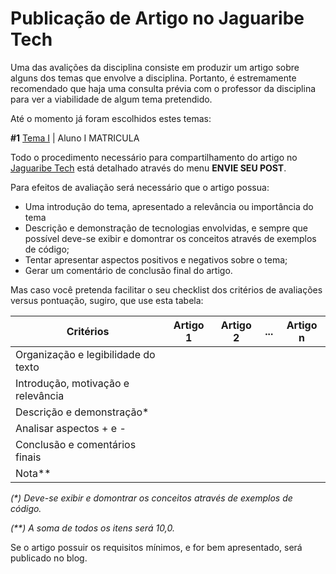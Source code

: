 # Publicação de Artigo no Jaguaribe Tech

Uma das avalições da disciplina consiste em produzir um artigo sobre alguns dos temas que envolve a disciplina. Portanto, é estremamente recomendado que haja uma consulta prévia com o professor da disciplina para ver a viabilidade de algum tema pretendido.

Até o momento já foram escolhidos estes temas:

**#1** [Tema I]() | Aluno I MATRICULA

Todo o procedimento necessário para compartilhamento do artigo no [Jaguaribe Tech](https://medium.com/jaguaribetech) está detalhado através do menu **ENVIE SEU POST**.

Para efeitos de avaliação será necessário que o artigo possua:

* Uma introdução do tema, apresentado a relevância ou importância do tema
* Descrição e demonstração de tecnologias envolvidas, e sempre que possível deve-se exibir e domontrar os conceitos através de exemplos de código;
* Tentar apresentar aspectos positivos e negativos sobre o tema;
* Gerar um comentário de conclusão final do artigo.

Mas caso você pretenda facilitar o seu checklist dos critérios de avaliações versus pontuação, sugiro, que use esta tabela:

Critérios  | Artigo 1 | Artigo 2 | ... | Artigo n
---------- | --------- | --------- | --- | ---------
Organização e legibilidade do texto |  |  | |
Introdução, motivação e relevância |  |  |  |
Descrição e demonstração* |  |  |  |
Analisar aspectos + e - |  |  |  |
Conclusão e comentários finais |  |  |  |
Nota** |  |  |  |

*(\*) Deve-se exibir e domontrar os conceitos através de exemplos de código.*

*(\*\*) A soma de todos os itens será 10,0.*

Se o artigo possuir os requisitos mínimos, e for bem apresentado, será publicado no blog.
